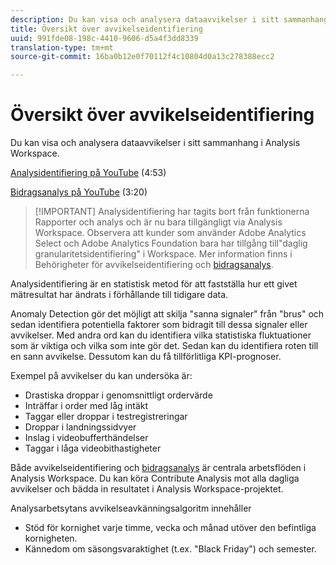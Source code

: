 ```yaml
---
description: Du kan visa och analysera dataavvikelser i sitt sammanhang på arbetsytan för analyser.
title: Översikt över avvikelseidentifiering
uuid: 991fde08-198c-4410-9606-d5a4f3dd8339
translation-type: tm+mt
source-git-commit: 16ba0b12e0f70112f4c10804d0a13c278388ecc2

---
```



# Översikt över avvikelseidentifiering

Du kan visa och analysera dataavvikelser i sitt sammanhang i Analysis Workspace.

[Analysidentifiering på YouTube](https://www.youtube.com/watch?v=krXyQCjXoeU&amp;index=63&amp;list=PL2tCx83mn7GuNnQdYGOtlyCu0V5mEZ8sS) (4:53)

[Bidragsanalys på YouTube](https://www.youtube.com/watch?v=MbpeJIADtGk&amp;index=64&amp;list=PL2tCx83mn7GuNnQdYGOtlyCu0V5mEZ8sS) (3:20)

>[!IMPORTANT] Analysidentifiering har tagits bort från funktionerna Rapporter och analys och är nu bara tillgängligt via Analysis Workspace. Observera att kunder som använder Adobe Analytics Select och Adobe Analytics Foundation bara har tillgång till&quot;daglig granularitetsidentifiering&quot; i Workspace. Mer information finns i Behörigheter för avvikelseidentifiering och [bidragsanalys](/help/analyze/analysis-workspace/virtual-analyst/contribution-analysis/ca-tokens.md#section_9278D58F21A840AA9B1ED1BD07A1EF0A).

Analysidentifiering är en statistisk metod för att fastställa hur ett givet mätresultat har ändrats i förhållande till tidigare data.

Anomaly Detection gör det möjligt att skilja &quot;sanna signaler&quot; från &quot;brus&quot; och sedan identifiera potentiella faktorer som bidragit till dessa signaler eller avvikelser. Med andra ord kan du identifiera vilka statistiska fluktuationer som är viktiga och vilka som inte gör det. Sedan kan du identifiera roten till en sann avvikelse. Dessutom kan du få tillförlitliga KPI-prognoser.

Exempel på avvikelser du kan undersöka är:

* Drastiska droppar i genomsnittligt ordervärde
* Inträffar i order med låg intäkt
* Taggar eller droppar i testregistreringar
* Droppar i landningssidvyer
* Inslag i videobufferthändelser
* Taggar i låga videobithastigheter

Både avvikelseidentifiering och [bidragsanalys](https://marketing.adobe.com/resources/help/en_US/analytics/contribution/ca_main.html) är centrala arbetsflöden i Analysis Workspace. Du kan köra Contribute Analysis mot alla dagliga avvikelser och bädda in resultatet i Analysis Workspace-projektet.

Analysarbetsytans avvikelseavkänningsalgoritm innehåller

* Stöd för kornighet varje timme, vecka och månad utöver den befintliga kornigheten.
* Kännedom om säsongsvaraktighet (t.ex. &quot;Black Friday&quot;) och semester.
